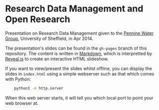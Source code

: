 # Research Data Management and Open Research

Presentation on Research Data Management given to the [Pennine Water Group](https://www.sheffield.ac.uk/penninewatergroup), University of Sheffield, in Apr 2014.

The presentation's slides can be found in the `gh-pages` branch of this repository.  The content is written in [Markdown](https://daringfireball.net/projects/markdown/), which is interpretted by [Reveal.js](https://github.com/hakimel/reveal.js) to create an interactive HTML slideshow.  

If you want to view/present the slides whilst offline, you can display the slides in `index.html` using a simple webserver such as that which comes with Python:

```bash
    python3 -m http.server
```

When this web server starts, it will tell you which local port to point your web browser at.
